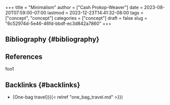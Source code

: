 +++
title = "Minimalism"
author = ["Cash Prokop-Weaver"]
date = 2023-08-20T07:59:00-07:00
lastmod = 2023-12-23T14:41:32-08:00
tags = ["concept", "concept"]
categories = ["concept"]
draft = false
slug = "6c52974d-5e46-46fd-bbdf-ec3d842a7860"
+++

## Bibliography {#bibliography}

## References

<style>.csl-entry{text-indent: -1.5em; margin-left: 1.5em;}</style><div class="csl-bib-body">
</div>

foo1


## Backlinks {#backlinks}

-   [One-bag travel]({{< relref "one_bag_travel.md" >}})
